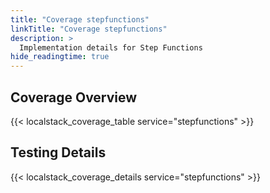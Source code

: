 ```yaml
---
title: "Coverage stepfunctions"
linkTitle: "Coverage stepfunctions"
description: >
  Implementation details for Step Functions
hide_readingtime: true
---
```


## Coverage Overview
{{< localstack_coverage_table service="stepfunctions" >}}

## Testing Details
{{< localstack_coverage_details service="stepfunctions" >}}
